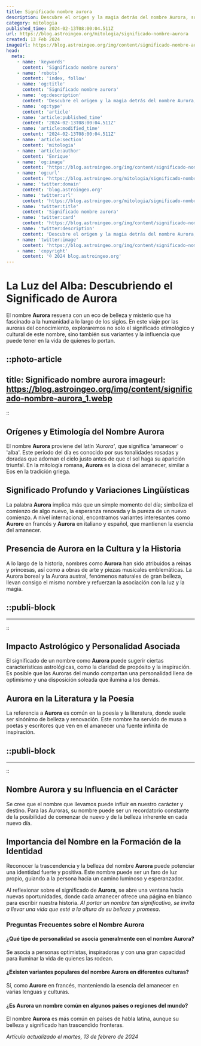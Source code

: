 ```yaml
---
title: Significado nombre aurora
description: Descubre el origen y la magia detrás del nombre Aurora, su personalidad, y cómo influye en la vida y destino de quien lo lleva.
category: mitologia
published_time: 2024-02-13T08:00:04.511Z
url: https://blog.astroingeo.org/mitologia/significado-nombre-aurora
created: 13 Feb 2024
imageUrl: https://blog.astroingeo.org/img/content/significado-nombre-aurora_1.webp
head:
  meta:
    - name: 'keywords'
      content: 'Significado nombre aurora'
    - name: 'robots'
      content: 'index, follow'
    - name: 'og:title'
      content: 'Significado nombre aurora'
    - name: 'og:description'
      content: 'Descubre el origen y la magia detrás del nombre Aurora, su personalidad, y cómo influye en la vida y destino de quien lo lleva.'
    - name: 'og:type'
      content: 'article'
    - name: 'article:published_time'
      content: '2024-02-13T08:00:04.511Z'
    - name: 'article:modified_time'
      content: '2024-02-13T08:00:04.511Z'
    - name: 'article:section'
      content: 'mitologia'
    - name: 'article:author'
      content: 'Enrique'
    - name: 'og:image'
      content: 'https://blog.astroingeo.org/img/content/significado-nombre-aurora_1.webp'
    - name: 'og:url'
      content: 'https://blog.astroingeo.org/mitologia/significado-nombre-aurora'
    - name: 'twitter:domain'
      content: 'blog.astroingeo.org'
    - name: 'twitter:url'
      content: 'https://blog.astroingeo.org/mitologia/significado-nombre-aurora'
    - name: 'twitter:title'
      content: 'Significado nombre aurora'
    - name: 'twitter:card'
      content: 'https://blog.astroingeo.org/img/content/significado-nombre-aurora_1.webp'
    - name: 'twitter:description'
      content: 'Descubre el origen y la magia detrás del nombre Aurora, su personalidad, y cómo influye en la vida y destino de quien lo lleva.'
    - name: 'twitter:image'
      content: 'https://blog.astroingeo.org/img/content/significado-nombre-aurora_1.webp'
    - name: 'copyright'
      content: '© 2024 blog.astroingeo.org'
---
```

# La Luz del Alba: Descubriendo el Significado de Aurora

El nombre **Aurora** resuena con un eco de belleza y misterio que ha fascinado a la humanidad a lo largo de los siglos. En este viaje por las auroras del conocimiento, exploraremos no solo el significado etimológico y cultural de este nombre, sino también sus variantes y la influencia que puede tener en la vida de quienes lo portan.


::photo-article
---
title: Significado nombre aurora
imageurl: https://blog.astroingeo.org/img/content/significado-nombre-aurora_1.webp
---
::



## Orígenes y Etimología del Nombre Aurora

El nombre **Aurora** proviene del latín *'Aurora'*, que significa 'amanecer' o 'alba'. Este período del día es conocido por sus tonalidades rosadas y doradas que adornan el cielo justo antes de que el sol haga su aparición triunfal. En la mitología romana, **Aurora** es la diosa del amanecer, similar a Eos en la tradición griega.

## Significado Profundo y Variaciones Lingüísticas

La palabra **Aurora** implica más que un simple momento del día; simboliza el comienzo de algo nuevo, la esperanza renovada y la pureza de un nuevo comienzo. A nivel internacional, encontramos variantes interesantes como **Aurore** en francés y **Aurora** en italiano y español, que mantienen la esencia del amanecer.

## Presencia de Aurora en la Cultura y la Historia

A lo largo de la historia, nombres como **Aurora** han sido atribuidos a reinas y princesas, así como a obras de arte y piezas musicales emblemáticas. La Aurora boreal y la Aurora austral, fenómenos naturales de gran belleza, llevan consigo el mismo nombre y refuerzan la asociación con la luz y la magia.


  ::publi-block
  ---
  ---
  ::
  
  

## Impacto Astrológico y Personalidad Asociada

El significado de un nombre como **Aurora** puede sugerir ciertas características astrológicas, como la claridad de propósito y la inspiración. Es posible que las Auroras del mundo compartan una personalidad llena de optimismo y una disposición soleada que ilumina a los demás.

## Aurora en la Literatura y la Poesía

La referencia a **Aurora** es común en la poesía y la literatura, donde suele ser sinónimo de belleza y renovación. Este nombre ha servido de musa a poetas y escritores que ven en el amanecer una fuente infinita de inspiración.


  ::publi-block
  ---
  ---
  ::
  
  

## Nombre Aurora y su Influencia en el Carácter

Se cree que el nombre que llevamos puede influir en nuestro carácter y destino. Para las Auroras, su nombre puede ser un recordatorio constante de la posibilidad de comenzar de nuevo y de la belleza inherente en cada nuevo día.

## Importancia del Nombre en la Formación de la Identidad

Reconocer la trascendencia y la belleza del nombre **Aurora** puede potenciar una identidad fuerte y positiva. Este nombre puede ser un faro de luz propio, guiando a la persona hacia un camino luminoso y esperanzador.

Al reflexionar sobre el significado de **Aurora**, se abre una ventana hacia nuevas oportunidades, donde cada amanecer ofrece una página en blanco para escribir nuestra historia. *Al portar un nombre tan significativo, se invita a llevar una vida que esté a la altura de su belleza y promesa*.

### Preguntas Frecuentes sobre el Nombre Aurora

#### ¿Qué tipo de personalidad se asocia generalmente con el nombre Aurora?
Se asocia a personas optimistas, inspiradoras y con una gran capacidad para iluminar la vida de quienes las rodean.

#### ¿Existen variantes populares del nombre Aurora en diferentes culturas?
Sí, como **Aurore** en francés, manteniendo la esencia del amanecer en varias lenguas y culturas.

#### ¿Es Aurora un nombre común en algunos países o regiones del mundo?
El nombre **Aurora** es más común en países de habla latina, aunque su belleza y significado han trascendido fronteras.

_Artículo actualizado el martes, 13 de febrero de 2024_